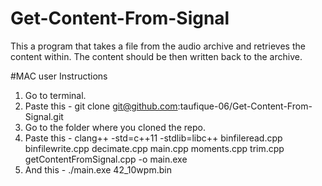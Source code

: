 # Get-Content-From-Signal
This a program that takes a file from the audio archive and retrieves the content within.  The content should be then written back to the archive.




#MAC user Instructions

1. Go to terminal.
2. Paste this - git clone git@github.com:taufique-06/Get-Content-From-Signal.git
3. Go to the folder where you cloned the repo.
4. Paste this - clang++ -std=c++11 -stdlib=libc++ binfileread.cpp binfilewrite.cpp decimate.cpp main.cpp moments.cpp trim.cpp getContentFromSignal.cpp -o main.exe
5. And this - ./main.exe 42_10wpm.bin

 
